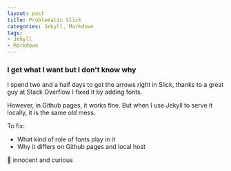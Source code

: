 ```yaml
---
layout: post
title: Problematic Slick
categories: Jekyll, Markdown
tags:
- Jekyll
- Markdown
---
```


### I get what I want but I don't know why

I spend two and a half days to get the arrows right in Slick, thanks to a great guy at Stack Overflow I fixed it by adding fonts.

However, in Github pages, it works fine. But when I use Jekyll to serve it locally, it is the same old mess.

To fix:
- What kind of role of fonts play in it
- Why it differs on Github pages and local host

:baby: innocent and curious